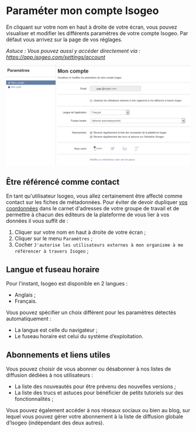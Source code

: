 # Paraméter mon compte Isogeo

En cliquant sur votre nom en haut à droite de votre écran, vous pouvez visualiser et modifier les différents paramètres de votre compte Isogeo. Par défaut vous arrivez sur la page de vos réglages.

*Astuce : Vous pouvez aussi y accéder directement via : https://app.isogeo.com/settings/account*

![Gestion compte utilisateur](../images/params_MonCompte.png "Paramétrer son compte d'utilisateur Isogeo")

## Être référencé comme contact

En tant qu'utilisateur Isogeo, vous allez certainement être affecté comme contact sur les fiches de métadonnées. Pour éviter de devoir dupliquer [vos coordonnées](user_coordinates.html) dans le carnet d'adresses de votre groupe de travail et de permettre à chacun des éditeurs de la plateforme de vous lier à vos données il vous suffit de :

1.	Cliquer sur votre nom en haut à droite de votre écran ;
2.	Cliquer sur le menu `Paramètres` ;
3.	Cocher `J'autorise les utilisateurs externes à mon organisme à me référencer à travers Isogeo` ;

## Langue et fuseau horaire

Pour l'instant, Isogeo est disponible en 2 langues :
* Anglais ;
* Français.

Vous pouvez spécifier un choix différent pour les paramètres détectés automatiquement :

* La langue est celle du navigateur ;
* Le fuseau horaire est celui du système d’exploitation.

## Abonnements et liens utiles

Vous pouvez choisir de vous abonner ou désabonner à nos listes de diffusion dédiées à nos utilisateurs :

* La liste des nouveautés pour être prévenu des nouvelles versions ;
* La liste des trucs et astuces pour bénéficier de petits tutoriels sur des fonctionnalités ;

Vous pouvez également accéder à nos réseaux sociaux ou bien au blog, sur lequel vous pouvez gérer votre abonnement à la liste de diffusion globale d’Isogeo (indépendant des deux autres).

